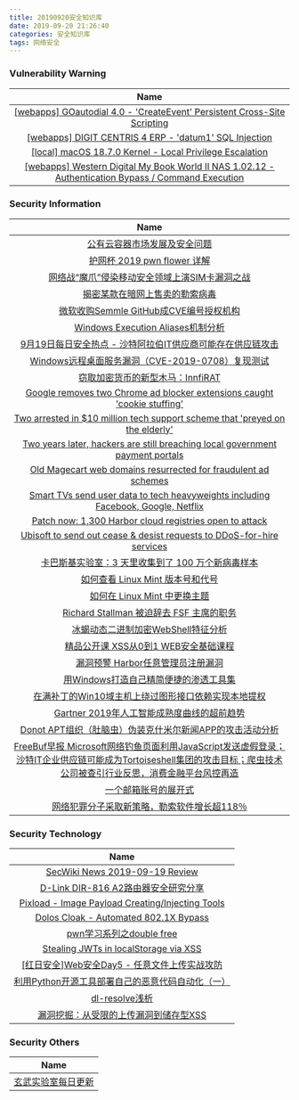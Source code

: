 ```yaml
---
title: 20190920安全知识库
date: 2019-09-20 21:26:40
categories: 安全知识库
tags: 网络安全
---
```

###  						       							Vulnerability Warning

|                             Name                             |
| :----------------------------------------------------------: |
|[[webapps] GOautodial 4.0 - 'CreateEvent' Persistent Cross-Site Scripting](https://www.exploit-db.com/exploits/47402)|
|[[webapps] DIGIT CENTRIS 4 ERP - 'datum1' SQL Injection](https://www.exploit-db.com/exploits/47401)|
|[[local] macOS 18.7.0 Kernel - Local Privilege Escalation](https://www.exploit-db.com/exploits/47400)|
|[[webapps] Western Digital My Book World II NAS 1.02.12 - Authentication Bypass / Command Execution](https://www.exploit-db.com/exploits/47399)|

### 						        							Security Information
|                             Name                                    |
| :----------------------------------------------------------: |
|[公有云容器市场发展及安全问题](https://www.anquanke.com/post/id/186764)|
|[护网杯 2019 pwn flower 详解](https://www.anquanke.com/post/id/186185)|
|[网络战“魔爪”侵染移动安全领域上演SIM卡漏洞之战](https://www.anquanke.com/post/id/186995)|
|[揭密某款在暗网上售卖的勒索病毒](https://www.anquanke.com/post/id/186952)|
|[微软收购Semmle GitHub成CVE编号授权机构](https://www.anquanke.com/post/id/186976)|
|[Windows Execution Aliases机制分析](https://www.anquanke.com/post/id/186708)|
|[9月19日每日安全热点 - 沙特阿拉伯IT供应商可能存在供应链攻击](https://www.anquanke.com/post/id/186954)|
|[Windows远程桌面服务漏洞（CVE-2019-0708）复现测试](https://www.secpulse.com/archives/112823.html)|
|[窃取加密货币的新型木马：InnfiRAT](https://www.secpulse.com/archives/112795.html)|
|[Google removes two Chrome ad blocker extensions caught 'cookie stuffing'](https://www.zdnet.com/article/google-removes-two-chrome-ad-blocker-extensions-caught-cookie-stuffing/#ftag=RSSbaffb68)|
|[Two arrested in $10 million tech support scheme that 'preyed on the elderly'](https://www.zdnet.com/article/two-arrested-in-10-million-tech-support-scheme-that-preyed-on-the-elderly/#ftag=RSSbaffb68)|
|[Two years later, hackers are still breaching local government payment portals](https://www.zdnet.com/article/two-years-later-hackers-are-still-breaching-local-government-payment-portals/#ftag=RSSbaffb68)|
|[Old Magecart web domains resurrected for fraudulent ad schemes](https://www.zdnet.com/article/old-magecart-domains-reincarnated-in-new-attacks/#ftag=RSSbaffb68)|
|[Smart TVs send user data to tech heavyweights including Facebook, Google, Netflix](https://www.zdnet.com/article/smart-tvs-send-user-data-to-tech-heavyweights-including-facebook-google-netflix/#ftag=RSSbaffb68)|
|[Patch now: 1,300 Harbor cloud registries open to attack](https://www.zdnet.com/article/patch-now-1300-harbor-cloud-registries-open-to-attack/#ftag=RSSbaffb68)|
|[Ubisoft to send out cease & desist requests to DDoS-for-hire services](https://www.zdnet.com/article/ubisoft-to-send-out-cease-desist-legal-letters-to-ddos-for-hire-services/#ftag=RSSbaffb68)|
|[卡巴斯基实验室：3 天里收集到了 100 万个新病毒样本](https://linux.cn/article-11361-1.html?utm_source=rss&utm_medium=rss)|
|[如何查看 Linux Mint 版本号和代号](https://linux.cn/article-11360-1.html?utm_source=rss&utm_medium=rss)|
|[如何在 Linux Mint 中更换主题](https://linux.cn/article-11359-1.html?utm_source=rss&utm_medium=rss)|
|[Richard Stallman 被迫辞去 FSF 主席的职务](https://linux.cn/article-11358-1.html?utm_source=rss&utm_medium=rss)|
|[冰蝎动态二进制加密WebShell特征分析](https://www.freebuf.com/articles/web/213905.html)|
|[精品公开课  XSS从0到1  WEB安全基础课程](https://www.freebuf.com/open/214777.html)|
|[漏洞预警  Harbor任意管理员注册漏洞](https://www.freebuf.com/vuls/214767.html)|
|[用Windows打造自己精简便捷的渗透工具集](https://www.freebuf.com/sectool/213459.html)|
|[在满补丁的Win10域主机上绕过图形接口依赖实现本地提权](https://www.freebuf.com/articles/system/213036.html)|
|[Gartner 2019年人工智能成熟度曲线的超前趋势](https://www.freebuf.com/articles/security-management/214692.html)|
|[Donot APT组织（肚脑虫）伪装克什米尔新闻APP的攻击活动分析](https://www.freebuf.com/articles/terminal/213962.html)|
|[FreeBuf早报  Microsoft网络钓鱼页面利用JavaScript发送虚假登录；沙特IT企业供应链可能成为Tortoiseshell集团的攻击目标；爬虫技术公司被查引行业反思，消费金融平台风控再造](https://www.freebuf.com/news/214672.html)|
|[一个邮箱账号的展开式](https://www.freebuf.com/articles/others-articles/213744.html)|
|[网络犯罪分子采取新策略，勒索软件增长超118％](https://www.freebuf.com/news/213578.html)|

### 						        							Security  Technology
|                             Name                                    |
| :----------------------------------------------------------: |
|[SecWiki News 2019-09-19 Review](http://www.sec-wiki.com/?2019-09-19)|
|[D-Link DIR-816 A2路由器安全研究分享](https://paper.seebug.org/1036/)|
|[Pixload - Image Payload Creating/Injecting Tools](http://www.kitploit.com/2019/09/pixload-image-payload-creatinginjecting.html)|
|[Dolos Cloak - Automated 802.1X Bypass](http://www.kitploit.com/2019/09/dolos-cloak-automated-8021x-bypass.html)|
|[pwn学习系列之double free](http://xz.aliyun.com/t/6342)|
|[Stealing JWTs in localStorage via XSS](http://xz.aliyun.com/t/6341)|
|[[红日安全]Web安全Day5 - 任意文件上传实战攻防](http://xz.aliyun.com/t/6357)|
|[利用Python开源工具部署自己的恶意代码自动化（一）](http://xz.aliyun.com/t/6369)|
|[dl-resolve浅析](http://xz.aliyun.com/t/6364)|
|[漏洞挖掘：从受限的上传漏洞到储存型XSS](http://xz.aliyun.com/t/6362)|

### 						        							Security  Others
|                             Name                                    |
| :----------------------------------------------------------: |
|[玄武实验室每日更新](https://weibo.com/p/1006065582522936/wenzhang?from=page_100606_profile&wvr=6&mod=wenzhangmore)|
